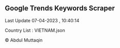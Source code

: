 

## Google Trends Keywords Scraper 
 
Last Update 07-04-2023 , 10:40:14

Country List :
VIETNAM.json



© Abdul Muttaqin 
